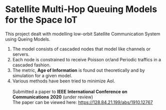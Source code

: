 # Satellite Multi-Hop Queuing Models for the Space IoT

This project dealt with modelling low-orbit Satellite Communication System using Queing Models. <br/>
1. The model consists of cascaded nodes that model like channels or servers.
2. Each node is constrained to receive Poisson or/and Periodic traffics in a cascaded fashion. 
3. The metric, **Age of Information** is found out theoretically and by simulation for a given model.  
4. Various methods have been tried to minimize AoI. <br/> <br/>
Submitted a paper to **IEEE** **International Conference on Communications** **2020** (under review) <br/>
The paper can be viewed here: https://128.84.21.199/abs/1910.12767
